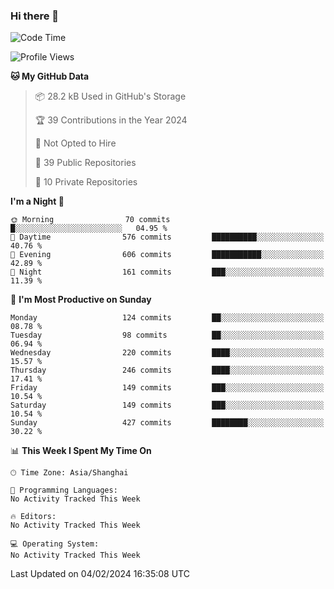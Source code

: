 ### Hi there 👋

<!--
**robinWongM/robinWongM** is a ✨ _special_ ✨ repository because its `README.md` (this file) appears on your GitHub profile.

Here are some ideas to get you started:

- 🔭 I’m currently working on ...
- 🌱 I’m currently learning ...
- 👯 I’m looking to collaborate on ...
- 🤔 I’m looking for help with ...
- 💬 Ask me about ...
- 📫 How to reach me: ...
- 😄 Pronouns: ...
- ⚡ Fun fact: ...
-->

<!--START_SECTION:waka-->
![Code Time](http://img.shields.io/badge/Code%20Time-180%20hrs%2010%20mins-blue)

![Profile Views](http://img.shields.io/badge/Profile%20Views-10-blue)

**🐱 My GitHub Data** 

> 📦 28.2 kB Used in GitHub's Storage 
 > 
> 🏆 39 Contributions in the Year 2024
 > 
> 🚫 Not Opted to Hire
 > 
> 📜 39 Public Repositories 
 > 
> 🔑 10 Private Repositories 
 > 
**I'm a Night 🦉** 

```text
🌞 Morning                70 commits          █░░░░░░░░░░░░░░░░░░░░░░░░   04.95 % 
🌆 Daytime                576 commits         ██████████░░░░░░░░░░░░░░░   40.76 % 
🌃 Evening                606 commits         ███████████░░░░░░░░░░░░░░   42.89 % 
🌙 Night                  161 commits         ███░░░░░░░░░░░░░░░░░░░░░░   11.39 % 
```
📅 **I'm Most Productive on Sunday** 

```text
Monday                   124 commits         ██░░░░░░░░░░░░░░░░░░░░░░░   08.78 % 
Tuesday                  98 commits          ██░░░░░░░░░░░░░░░░░░░░░░░   06.94 % 
Wednesday                220 commits         ████░░░░░░░░░░░░░░░░░░░░░   15.57 % 
Thursday                 246 commits         ████░░░░░░░░░░░░░░░░░░░░░   17.41 % 
Friday                   149 commits         ███░░░░░░░░░░░░░░░░░░░░░░   10.54 % 
Saturday                 149 commits         ███░░░░░░░░░░░░░░░░░░░░░░   10.54 % 
Sunday                   427 commits         ████████░░░░░░░░░░░░░░░░░   30.22 % 
```


📊 **This Week I Spent My Time On** 

```text
🕑︎ Time Zone: Asia/Shanghai

💬 Programming Languages: 
No Activity Tracked This Week

🔥 Editors: 
No Activity Tracked This Week

💻 Operating System: 
No Activity Tracked This Week
```


 Last Updated on 04/02/2024 16:35:08 UTC
<!--END_SECTION:waka-->
